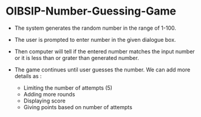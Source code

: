 # OIBSIP-Number-Guessing-Game

* The system generates the random number in the range of 1-100.

* The user is prompted to enter number in the given dialogue box.

* Then computer will tell if the entered number matches the input number or it is less than or grater than generated number.

* The game continues until user guesses the number. We can add more details as : 

    * Limiting the number of attempts (5)
    * Adding more rounds
    * Displaying score
    * Giving points based on number of attempts
